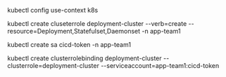kubectl config use-context k8s

kubectl create cluseterrole deployment-cluster --verb=create --resource=Deployment,Statefulset,Daemonset -n app-team1

kubectl create sa cicd-token -n app-team1

kubectl create clusterrolebinding deployment-cluster --clusterrole=deployment-cluster --serviceaccount=app-team1:cicd-token

